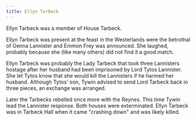 ```yaml
---
title: Ellyn Tarbeck
---
```


Ellyn Tarbeck was a member of House Tarbeck.

Ellyn Tarbeck was present at the feast in the Westerlands were the betrothal of Genna Lannister and Emmon Frey was announced. She laughed, probably because she (like many others) did not find it a good match.

Ellyn Tarbeck was probably the Lady Tarbeck that took three Lannisters hostage after her husband had been imprisoned by Lord Tytos Lannister. She let Tytos know that she would kill the Lannisters if he harmed her husband. Although Tytos' son, Tywin advised to send Lord Tarbeck back in three pieces, an exchange was arranged.

Later the Tarbecks rebelled once more with the Reynes. This time Tywin lead the Lannister response. Both houses were exterminated. Ellyn Tarbeck was in Tarbeck Hall when it came "crashing down" and was likely killed. 


